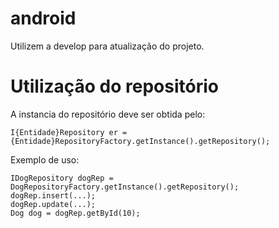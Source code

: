 # android


Utilizem a develop para atualização do projeto.

# Utilização do repositório 
A instancia do repositório deve ser obtida pelo:

    I{Entidade}Repository er = {Entidade}RepositoryFactory.getInstance().getRepository();
Exemplo de uso:

    IDogRepository dogRep = DogRepositoryFactory.getInstance().getRepository();
    dogRep.insert(...);
    dogRep.update(...);
    Dog dog = dogRep.getById(10);
